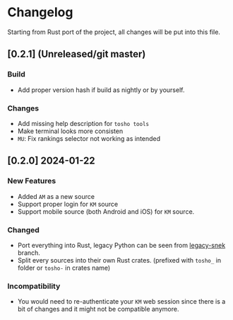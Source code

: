 # Changelog

Starting from Rust port of the project, all changes will be put into this file.

## [0.2.1] (Unreleased/git master)
### Build
- Add proper version hash if build as nightly or by yourself.

### Changes
- Add missing help description for `tosho tools`
- Make terminal looks more consisten
- `MU`: Fix rankings selector not working as intended

## [0.2.0] 2024-01-22
### New Features
- Added `AM` as a new source
- Support proper login for `KM` source
- Support mobile source (both Android and iOS) for `KM` source.

### Changed
- Port everything into Rust, legacy Python can be seen from [legacy-snek](https://github.com/noaione/tosho-mango/tree/legacy-snek) branch.
- Split every sources into their own Rust crates. (prefixed with `tosho_` in folder or `tosho-` in crates name)

### Incompatibility
- You would need to re-authenticate your `KM` web session since there is a bit of changes and it might not be compatible anymore.
